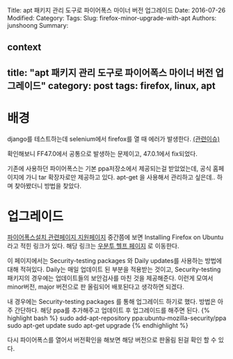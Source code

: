 Title: apt 패키지 관리 도구로 파이어폭스 마이너 버전 업그레이드
Date: 2016-07-26
Modified:
Category:
Tags:
Slug: firefox-minor-upgrade-with-apt
Authors: junshoong
Summary:


context
---
title: "apt 패키지 관리 도구로 파이어폭스 마이너 버전 업그레이드"
category: post
tags: firefox, linux, apt
---

# 배경

django를 테스트하는데 selenium에서 firefox를 열 때 에러가 발생한다. [(관련이슈)](https://github.com/SeleniumHQ/selenium/issues/2110)

확인해보니 FF47.0에서 공통으로 발생하는 문제이고, 47.0.1에서 fix되었다.

기존에 사용하던 파이어폭스는 기본 ppa저장소에서 제공되는걸 받았었는데, 공식 홈페이지에 가니 tar 확장자로만 제공하고 있다. apt-get 을 사용해서 관리하고 싶은데.. 하며 찾아봤더니 방법을 찾았다.


# 업그레이드

[파이어폭스설치 관련페이지 지원페이지](https://support.mozilla.org/en-US/kb/install-firefox-linux) 중간쯤에 보면 Installing Firefox on Ubuntu 라고 적힌 링크가 있다. 해당 링크는 [우분투 헬프 페이지](https://help.ubuntu.com/community/FirefoxNewVersion)
로 이동한다.

이 페이지에서는 Security-testing packages 와 Daily updates를 사용하는 방법에 대해 적혀있다. Daily는 매일 업데이트 된 부분을 적용받는 것이고, Security-testing 패키지의 경우에는 업데이트들의 보안검사를 마친 것을 제공해준다. 이런게 모여서 minor버전, major 버전으로 판 올림되어 배포된다고 생각하면 되겠다.

내 경우에는 Security-testing packages 를 통해 업그레이드 하기로 했다. 방법은 아주 간단하다. 해당 ppa를 추가해주고 업데이트 후 업그레이드를 해주면 된다.
{% highlight bash %}
sudo add-apt-repository ppa:ubuntu-mozilla-security/ppa
sudo apt-get update
sudo apt-get upgrade
{% endhighlight %}

다시 파이어폭스를 열어서 버전확인을 해보면 해당 버전으로 판올림 된걸 확인 할 수 있다.
